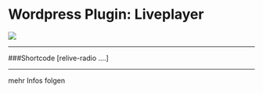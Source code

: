 Wordpress Plugin: Liveplayer
=======================================

<img src="https://raw.github.com/ReliveRadio/reliveradio-wordpress-plugin_liveplayer/master/screenshot.png">

----

###Shortcode [relive-radio ....]

----

mehr Infos folgen
